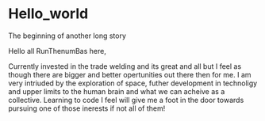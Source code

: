 # Hello_world
The beginning of another long story

Hello all RunThenumBas here,

Currently invested in the trade welding and its great and all but I feel as though there are bigger and better opertunities out there then for me. I am very intriuded by the exploration of space, futher development in technoligy and upper limits to the human brain and what we can acheive as a collective. Learning to code I feel will give me a foot in the door towards pursuing one of those inerests if not all of them!
